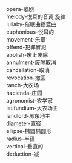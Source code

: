 opera-歌剧<br>
melody-悦耳的音调,旋律<br>
lullaby-催眠曲摇篮曲<br>
euphonious-悦耳的<br>
movement-乐章<br>
offend-犯罪冒犯<br>
abolish-废止废除<br>
annulment-废除取消<br>
cancellation-取消<br>
revocation-撤回<br>
ranch-大农场<br>
hacienda-庄园<br>
agronomist-农学家<br>
latifundium-大农场主<br>
landlord-房东地主<br>
diameter-直径<br>
ellipse-椭圆椭圆形<br>
radius-半径<br>
vertical-垂直的<br>
deduction-减<br>
<br>
<br>
<br>